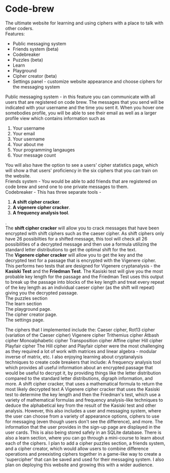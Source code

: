 # Code-brew
The ultimate website for learning and using ciphers with a place to talk with other coders.
<br>
Features:
<ul>
  <li>Public messaging system</li>
  <li>Friends system (beta)</li>
  <li>Codebreaker</li>
  <li>Puzzles (beta)</li>
  <li>Learn</li>
  <li>Playground</li>
  <li>Cipher creator (beta)</li>
  <li>Settings panel - customize website appearance and choose ciphers for the messaging system</li>
</ul>

Public messaging system - in this feature you can communicate with all users that are registered on code brew. The messages that you send will be indicated with your username and the time you sent it. When you hover one somebodies profile, you will be able to see their email as well as a larger profile view which contains information such as 
<ol>
  <li>Your username</li>
  <li>Your email</li>
  <li>Your username</li>
  <li>Your about me</li>
  <li>Your programming langauges</li>
  <li>Your message count</li>
</ol>
You will also have the option to see a users' cipher statistics page, which will show a that users' proficiency in the six ciphers that you can train on the website.
<br>
Friends system - You would be able to add friends that are registered on code brew and send one to one private messages to them.
<br>
Codebreaker - This has three separate tools - <ol><li><b>A shift cipher cracker</b>.</li> <li><b>A vigenere cipher cracker</b>.</li> <li><b>A frequency analysis tool</b>.</li></ol>.
<br>
The <b>shift cipher cracker</b> will allow you to crack messages that have been encrypted with shift ciphers such as the caeser cipher. As shift ciphers only have 26 possibilties for a shifted message, this tool will check all 26 possibilities of a decrypted message and then use a formula utilizing the standard letter distributions to get the optimal shift for the text. 
<br>
The <b>Vigenere cipher cracker</b> will allow you to get the key and the decrypted text for a passage that is encrypted with the Vigenere cipher. This performs two tests that are designed for Vigenere cryptanalysis - the <b>Kasiski Test</b> and the <b>Friedman Test</b>. The Kasiski test will give you the most probable key length for the passage and the Friedman Test uses this output to break up the passage into blocks of the key length and treat every repeat of the key length as an individual caeser cipher (as the shift will repeat) giving you the decrypted passage.
<br>
The puzzles section
<br>
The learn section
<br>
The playground page.
<br>
The cipher creator page.
<br>
The settings page.


The ciphers that I implemented include the:
Caeser cipher, Rot13 cipher (variation of the Caeser cipher)
Vigenere cipher
Trithemius cipher
Atbash cipher
Monoalphabetic cipher
Transposition cipher
Affine cipher
Hill cipher
Playfair cipher
The Hill cipher and Playfair cipher were the most challenging as they required a lot of work with matrices and linear algebra - modular inverse of matrix, etc.
I also enjoying learning about cryptanalysis techniques to create code breakers that include: 
A frequency analysis tool which provides all useful information about an encrypted passage that would be useful to decrypt it, by providing things like the letter distribution compared to the standard letter distributions, digraph information, and more. 
A shift cipher cracker, that uses a mathematical formula to return the most likely decrypted text
A Vigenere cipher cracker that uses the Kasiski test to determine the key length and then the Friedman's test, which use a variety of mathematical formulas and frequency analysis-like techniques to deduce the alphabetical key from the result of the Kasiski test and other analysis.
However, this also includes a user and messaging system, where the user can choose from a variety of appearance options, ciphers to use for messaging (even though users don't see the difference), and more. The information that the user provides in the sign-up page are displayed in the user cards. This is also being stored safely in an SQLite database.
There is also a learn section, where you can go through a mini-course to learn about each of the ciphers.
I plan to add a cipher puzzles section, a friends system, and a cipher creator, which would allow users to combine difference operations and preexisting ciphers together in a game-like way to create a 'supercipher' that can be saved and used for their messaging system. I also plan on deploying this website and growing this with a wider audience.

